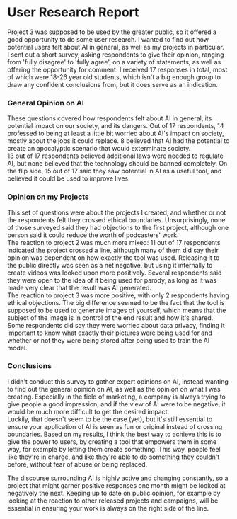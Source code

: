 # User Research Report
Project 3 was supposed to be used by the greater public, so it offered a good opportunity to do some user research. I wanted to find out how potential users felt about AI in general, as well as my projects in particular.  
I sent out a short survey, asking respondents to give their opinion, ranging from 'fully disagree' to 'fully agree', on a variety of statements, as well as offering the opportunity for comment. I received 17 responses in total, most of which were 18-26 year old students, which isn't a big enough group to draw any confident conclusions from, but it does serve as an indication.

### General Opinion on AI
These questions covered how respondents felt about AI in general, its potential impact on our society, and its dangers. Out of 17 respondents, 14 professed to being at least a little bit worried about AI's impact on society, mostly about the jobs it could replace. 8 believed that AI had the potential to create an apocalyptic scenario that would exterminate society.  
13 out of 17 respondents believed additional laws were needed to regulate AI, but none believed that the technology should be banned completely. On the flip side, 15 out of 17 said they saw potential in AI as a useful tool, and believed it could be used to improve lives.

### Opinion on my Projects
This set of questions were about the projects I created, and whether or not the respondents felt they crossed ethical boundaries. Unsurprisingly, none of those surveyed said they had objections to the first project, although one person said it could reduce the worth of podcasters' work.  
The reaction to project 2 was much more mixed: 11 out of 17 respondents indicated the project crossed a line, although many of them did say their opinion was dependent on how exactly the tool was used. Releasing it to the public directly was seen as a net negative, but using it internally to create videos was looked upon more positively. Several respondents said they were open to the idea of it being used for parody, as long as it was made very clear that the result was AI generated.  
The reaction to project 3 was more positive, with only 2 respondents having ethical objections. The big difference seemed to be the fact that the tool is supposed to be used to generate images of yourself, which means that the subject of the image is in control of the end result and how it's shared.
Some respondents did say they were worried about data privacy, finding it important to know what exactly their pictures were being used for and whether or not they were being stored after being used to train the AI model.

### Conclusions
I didn't conduct this survey to gather expert opinions on AI, instead wanting to find out the general opinion on AI, as well as the opinion on what I was creating. Especially in the field of marketing, a company is always trying to give people a good impression, and if the view of AI were to be negative, it would be much more difficult to get the desired impact.  
Luckily, that doesn't seem to be the case (yet), but it's still essential to ensure your application of AI is seen as fun or original instead of crossing boundaries. Based on my results, I think the best way to achieve this is to give the power to users, by creating a tool that empowers them in some way, for example by letting them create something.
This way, people feel like they're in charge, and like they're able to do something they couldn't before, without fear of abuse or being replaced.

The discourse surrounding AI is highly active and changing constantly, so a project that might garner positive responses one month might be looked at negatively the next. Keeping up to date on public opinion, for example by looking at the reaction to other released projects and campaigns, will be essential in ensuring your work is always on the right side of the line.
